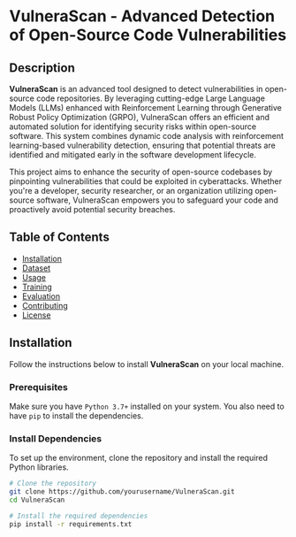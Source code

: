 # VulneraScan - Advanced Detection of Open-Source Code Vulnerabilities

## Description
**VulneraScan**  is an advanced tool designed to detect vulnerabilities in open-source code repositories. By leveraging cutting-edge Large Language Models (LLMs) enhanced with Reinforcement Learning through Generative Robust Policy Optimization (GRPO), VulneraScan offers an efficient and automated solution for identifying security risks within open-source software. This system combines dynamic code analysis with reinforcement learning-based vulnerability detection, ensuring that potential threats are identified and mitigated early in the software development lifecycle.

This project aims to enhance the security of open-source codebases by pinpointing vulnerabilities that could be exploited in cyberattacks. Whether you're a developer, security researcher, or an organization utilizing open-source software, VulneraScan empowers you to safeguard your code and proactively avoid potential security breaches.

## Table of Contents
- [Installation](#installation)
- [Dataset](#dataset)
- [Usage](#usage)
- [Training](#training)
- [Evaluation](#evaluation)
- [Contributing](#contributing)
- [License](#license)

## Installation

Follow the instructions below to install **VulneraScan** on your local machine.

### Prerequisites
Make sure you have `Python 3.7+` installed on your system. You also need to have `pip` to install the dependencies.

### Install Dependencies
To set up the environment, clone the repository and install the required Python libraries.

```bash
# Clone the repository
git clone https://github.com/yourusername/VulneraScan.git
cd VulneraScan

# Install the required dependencies
pip install -r requirements.txt
